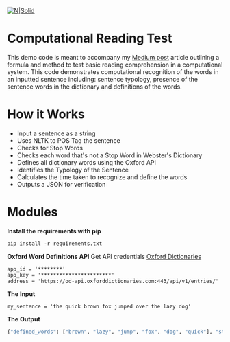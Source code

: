 [![N|Solid](https://cldup.com/dTxpPi9lDf.thumb.png)](https://nodesource.com/products/nsolid)

# Computational Reading Test
This demo code is meant to accompany my [Medium post](https://medium.com/@kazarazat/testing-if-machines-can-read-b15bcbaeae51) article outlining a formula and method to test basic reading comprehension in a computational system. This code demonstrates computational recognition of the words in an inputted sentence including: sentence typology, presence of the sentence words in the dictionary and definitions of the words. 

# How it Works
* Input a sentence as a string
* Uses NLTK to POS Tag the sentence
* Checks for Stop Words
* Checks each word that's not a Stop Word in Webster's Dictionary
* Defines all dictionary words using the Oxford API
* Identifies the Typology of the Sentence
* Calculates the time taken to recognize and define the words
* Outputs a JSON for verification

# Modules
**Install the requirements with pip**

    pip install -r requirements.txt
	
**Oxford Word Definitions API**
Get API credentials [Oxford Dictionaries](https://developer.oxforddictionaries.com)

    app_id = '********'
    app_key = '***********************'
    address = 'https://od-api.oxforddictionaries.com:443/api/v1/entries/'


**The Input**

	my_sentence = 'the quick brown fox jumped over the lazy dog'

**The Output**
```sh
{"defined_words": ["brown", "lazy", "jump", "fox", "dog", "quick"], "stopwords_found": ["the", "over", "the"], "sentence_typology": ["subject", "verb", "object"], "definitions": ["of a colour produced by mixing red, yellow, and blue, as of dark wood or rich soil", "unwilling to work or use energy", "push oneself off a surface and into the air by using the muscles in one's legs and feet", "a carnivorous mammal of the dog family with a pointed muzzle and bushy tail, proverbial for its cunning.", "a domesticated carnivorous mammal that typically has a long snout, an acute sense of smell, non-retractable claws, and a barking, howling, or whining voice.", "moving fast or doing something in a short time"], "total_words_read": 9, "reading_rate": "0.3587 per word", "comprehension_time": 3.22831, "comprehension_rate": 100.0}
```
